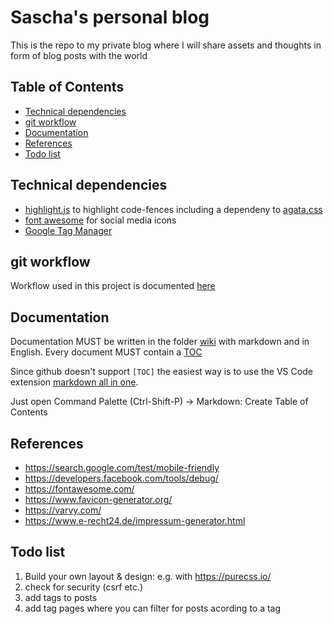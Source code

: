# Sascha's personal blog <!-- omit in toc -->

This is the repo to my private blog where I will share assets and thoughts in form of blog posts with the world

## Table of Contents <!-- omit in toc -->

- [Technical dependencies](#technical-dependencies)
- [git workflow](#git-workflow)
- [Documentation](#documentation)
- [References](#references)
- [Todo list](#todo-list)

## Technical dependencies

- [highlight.js](https://highlightjs.org/) to highlight code-fences including a dependeny to [agata.css](./assets/css/agate.css)
- [font awesome](https://fontawesome.com/) for social media icons
- [Google Tag Manager](_includes\google-analytics.html)

## git workflow

Workflow used in this project is documented [here](./wiki/git-usage.md)

## Documentation

Documentation MUST be written in the folder [wiki](./wiki/) with markdown and in English.
Every document MUST contain a [TOC](https://stackoverflow.com/questions/18244417/how-do-i-create-some-kind-of-table-of-content-in-github-wiki/61144170#61144170)

Since github doesn't support `[TOC]` the easiest way is to use the VS Code extension [markdown all in one](https://marketplace.visualstudio.com/items?itemName=yzhang.markdown-all-in-one).

Just open Command Palette (Ctrl-Shift-P) -> Markdown: Create Table of Contents

## References

- <https://search.google.com/test/mobile-friendly>
- <https://developers.facebook.com/tools/debug/>
- <https://fontawesome.com/>
- <https://www.favicon-generator.org/>
- <https://varvy.com/>
- <https://www.e-recht24.de/impressum-generator.html>

## Todo list

1. Build your own layout & design: e.g. with <https://purecss.io/>
2. check for security (csrf etc.)
3. add tags to posts
4. add tag pages where you can filter for posts acording to a tag
